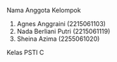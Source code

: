 Nama Anggota Kelompok
1. Agnes Anggraini (2215061103)
2. Nada Berliani Putri (2215061119)
3. Sheina Azima (2255061020)

Kelas PSTI C
